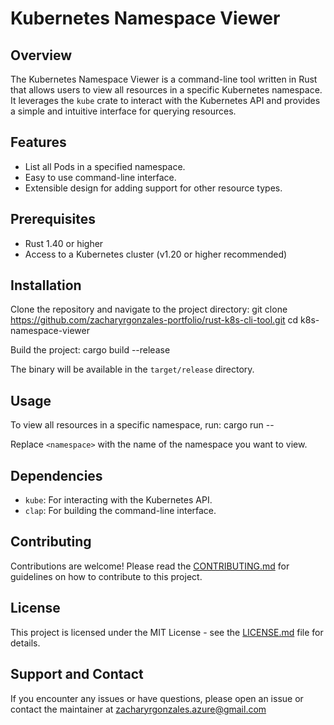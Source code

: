 # Kubernetes Namespace Viewer

## Overview

The Kubernetes Namespace Viewer is a command-line tool written in Rust that allows users to view all resources in a specific Kubernetes namespace. It leverages the `kube` crate to interact with the Kubernetes API and provides a simple and intuitive interface for querying resources.

## Features

- List all Pods in a specified namespace.
- Easy to use command-line interface.
- Extensible design for adding support for other resource types.

## Prerequisites

- Rust 1.40 or higher
- Access to a Kubernetes cluster (v1.20 or higher recommended)

## Installation

Clone the repository and navigate to the project directory:
git clone https://github.com/zacharyrgonzales-portfolio/rust-k8s-cli-tool.git
cd k8s-namespace-viewer

Build the project:
cargo build --release

The binary will be available in the `target/release` directory.

## Usage

To view all resources in a specific namespace, run:
cargo run -- <namespace>

Replace `<namespace>` with the name of the namespace you want to view.

## Dependencies

- `kube`: For interacting with the Kubernetes API.
- `clap`: For building the command-line interface.

## Contributing

Contributions are welcome! Please read the [CONTRIBUTING.md](CONTRIBUTING.md) for guidelines on how to contribute to this project.

## License

This project is licensed under the MIT License - see the [LICENSE.md](LICENSE.md) file for details.

## Support and Contact

If you encounter any issues or have questions, please open an issue or contact the maintainer at zacharyrgonzales.azure@gmail.com
